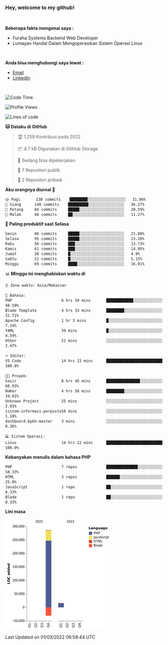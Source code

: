 <h3>Hey, welcome to my github!</h3>

<br>

<p><strong>Beberapa fakta mengenai saya :</strong></p>

<ul>
  <li>Furaha Systems Backend Web Developer</li>
  <li>Lumayan Handal Dalam Mengoperasikan Sistem Operasi Linux</li>
</ul>

<br>

<p><strong>Anda bisa menghubungi saya lewat :</strong></p>

<ul>
  <li><a href="mailto:renaldiapriyanto419@gmail.com">Email</a></li>
  <li><a href="https://www.linkedin.com/in/renaldi-kadang-314314206/">LinkedIn</a></li>
</ul>

<br>

<!--START_SECTION:waka-->
![Code Time](http://img.shields.io/badge/Code%20Time-26%20hrs%2037%20mins-blue)

![Profile Views](http://img.shields.io/badge/Profil%20dilihat-17-blue)

![Lines of code](https://img.shields.io/badge/Sejak%20Hello%20World%20aku%20telah%20menulis-271%20Thousand%20baris%20kode-blue)

**🐱 Dataku di GitHub** 

> 🏆 1,259 Kontribusi pada 2022
 > 
> 📦 4.7 kB Digunakan di GitHub Storage 
 > 
> 💼 Sedang bisa dipekerjakan
 > 
> 📜 7 Repositori publik 
 > 
> 🔑 2 Repositori pribadi  
 > 
**Aku orangnya diurnal 🐤** 

```text
🌞 Pagi       130 commits    ████████░░░░░░░░░░░░░░░░░   31.86% 
🌆 Siang      148 commits    █████████░░░░░░░░░░░░░░░░   36.27% 
🌃 Petang     84 commits     █████░░░░░░░░░░░░░░░░░░░░   20.59% 
🌙 Malam      46 commits     ██░░░░░░░░░░░░░░░░░░░░░░░   11.27%

```
📅 **Paling produktif saat Selasa** 

```text
Senin        86 commits     █████░░░░░░░░░░░░░░░░░░░░   21.08% 
Selasa       95 commits     █████░░░░░░░░░░░░░░░░░░░░   23.28% 
Rabu         56 commits     ███░░░░░░░░░░░░░░░░░░░░░░   13.73% 
Kamis        61 commits     ███░░░░░░░░░░░░░░░░░░░░░░   14.95% 
Jumat        20 commits     █░░░░░░░░░░░░░░░░░░░░░░░░   4.9% 
Sabtu        21 commits     █░░░░░░░░░░░░░░░░░░░░░░░░   5.15% 
Minggu       69 commits     ████░░░░░░░░░░░░░░░░░░░░░   16.91%

```


📊 **Minggu ini menghabiskan waktu di** 

```text
⌚︎ Zona waktu: Asia/Makassar

💬 Bahasa: 
PHP                      6 hrs 59 mins       ████████████░░░░░░░░░░░░░   48.59% 
Blade Template           4 hrs 33 mins       ████████░░░░░░░░░░░░░░░░░   31.71% 
Apache Config            1 hr 3 mins         █░░░░░░░░░░░░░░░░░░░░░░░░   7.34% 
YAML                     39 mins             █░░░░░░░░░░░░░░░░░░░░░░░░   4.59% 
Other                    21 mins             ░░░░░░░░░░░░░░░░░░░░░░░░░   2.47%

🔥 Editor: 
VS Code                  14 hrs 22 mins      █████████████████████████   100.0%

🐱‍💻 Proyek: 
kasir                    8 hrs 45 mins       ███████████████░░░░░░░░░░   60.93% 
NaKer                    4 hrs 58 mins       ████████░░░░░░░░░░░░░░░░░   34.61% 
Unknown Project          25 mins             ░░░░░░░░░░░░░░░░░░░░░░░░░   2.93% 
sistem-informasi-perpusta10 mins             ░░░░░░░░░░░░░░░░░░░░░░░░░   1.18% 
dashboard-bpkh-master    3 mins              ░░░░░░░░░░░░░░░░░░░░░░░░░   0.36%

💻 Sistem Operasi: 
Linux                    14 hrs 22 mins      █████████████████████████   100.0%

```

**Kebanyakan menulis dalam bahasa PHP** 

```text
PHP                      7 repos             ██████████████░░░░░░░░░░░   58.33% 
HTML                     3 repos             ██████░░░░░░░░░░░░░░░░░░░   25.0% 
JavaScript               1 repo              ██░░░░░░░░░░░░░░░░░░░░░░░   8.33% 
Blade                    1 repo              ██░░░░░░░░░░░░░░░░░░░░░░░   8.33%

```


**Lini masa**

![Chart not found](https://raw.githubusercontent.com/Sylent-Sys/Sylent-Sys/main/charts/bar_graph.png) 


 Last Updated on 01/03/2022 06:58:44 UTC
<!--END_SECTION:waka-->

